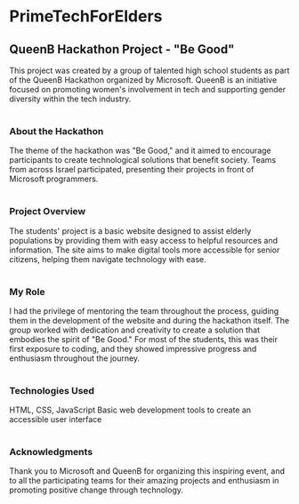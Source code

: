 # PrimeTechForElders
## QueenB Hackathon Project - "Be Good"

This project was created by a group of talented high school students as part of the QueenB Hackathon organized by Microsoft. QueenB is an initiative focused on promoting women's involvement in tech and supporting gender diversity within the tech industry.
<br>
<br>

### About the Hackathon

The theme of the hackathon was "Be Good," and it aimed to encourage participants to create technological solutions that benefit society. Teams from across Israel participated, presenting their projects in front of Microsoft programmers.
<br>
<br>

### Project Overview
The students' project is a basic website designed to assist elderly populations by providing them with easy access to helpful resources and information. The site aims to make digital tools more accessible for senior citizens, helping them navigate technology with ease.
<br>
<br>

### My Role

I had the privilege of mentoring the team throughout the process, guiding them in the development of the website and during the hackathon itself. The group worked with dedication and creativity to create a solution that embodies the spirit of "Be Good." For most of the students, this was their first exposure to coding, and they showed impressive progress and enthusiasm throughout the journey.
<br>
<br>

### Technologies Used

HTML, CSS, JavaScript
Basic web development tools to create an accessible user interface
<br>
<br>

### Acknowledgments

Thank you to Microsoft and QueenB for organizing this inspiring event, and to all the participating teams for their amazing projects and enthusiasm in promoting positive change through technology.
